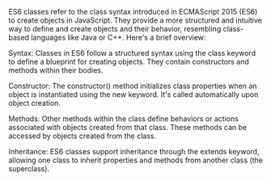 
ES6 classes refer to the class syntax introduced in ECMAScript 2015 (ES6) to create objects in JavaScript. They provide a more structured and intuitive way to define and create objects and their behavior, resembling class-based languages like Java or C++. Here's a brief overview:

Syntax: Classes in ES6 follow a structured syntax using the class keyword to define a blueprint for creating objects. They contain constructors and methods within their bodies.

Constructor: The constructor() method initializes class properties when an object is instantiated using the new keyword. It's called automatically upon object creation.

Methods: Other methods within the class define behaviors or actions associated with objects created from that class. These methods can be accessed by objects created from the class.

Inheritance: ES6 classes support inheritance through the extends keyword, allowing one class to inherit properties and methods from another class (the superclass).
